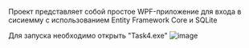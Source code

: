 Проект представляет собой простое WPF-приложение для входа в сисиемму с использованием Entity Framework Core и SQLite

Для запуска необходимо открыть "Task4.exe"
![image](https://github.com/user-attachments/assets/7b60b71a-67aa-44de-a6c1-fbed15be5216)
